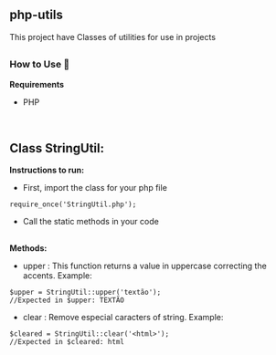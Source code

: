## php-utils

This project have Classes of utilities for use in projects

##
### How to Use :electric_plug: 

**Requirements**
- PHP 
<br/>


## Class StringUtil:

**Instructions to run:**
- First, import the class for your php file

```
require_once('StringUtil.php');
```

- Call the static methods in your code

##
**Methods:**
- upper : This function returns a value in uppercase correcting the accents. Example:

```
$upper = StringUtil::upper('textão');
//Expected in $upper: TEXTÃO
```  

- clear : Remove especial caracters of string. Example:  

```
$cleared = StringUtil::clear('<html>');
//Expected in $cleared: html
```
